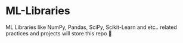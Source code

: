 # ML-Libraries
ML Libraries like NumPy, Pandas, SciPy, Scikit-Learn and etc.. related practices and projects will store this repo 🐍 

